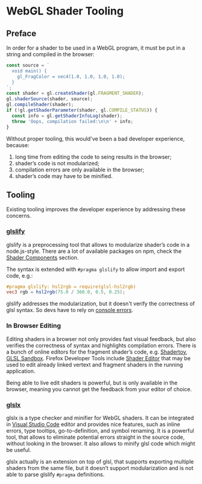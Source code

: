 # WebGL Shader Tooling

## Preface

In order for a shader to be used in a WebGL program, it must be put in a string and compiled in the browser:

```js
const source = `
  void main() {
    gl_FragColor = vec4(1.0, 1.0, 1.0, 1.0);
  }
`;
const shader = gl.createShader(gl.FRAGMENT_SHADER);
gl.shaderSource(shader, source);
gl.compileShader(shader);
if (!gl.getShaderParameter(shader, gl.COMPILE_STATUS)) {
  const info = gl.getShaderInfoLog(shader);
  throw 'Oops, compilation failed:\n\n' + info;
}
```

Without proper tooling, this would've been a bad developer experience, because:

1. long time from editing the code to seing results in the browser;
2. shader’s code is not modularized;
3. compilation errors are only available in the browser;
4. shader’s code may have to be minified.

## Tooling

Existing tooling improves the developer experience by addressing these concerns.

### [glslify](https://github.com/glslify/glslify)

glslify is a preprocessing tool that allows to modularize shader’s code in a node.js-style. There are a lot of available packages on npm, check the [Shader Components](http://stack.gl/packages/) section.

The syntax is extended with `#pragma glslify` to allow import and export code, e.g.:

```glsl
#pragma glslify: hsl2rgb = require(glsl-hsl2rgb)
vec3 rgb = hsl2rgb(75.0 / 360.0, 0.5, 0.25);
```

glslify addresses the modularization, but it doesn't verify the correctness of glsl syntax. So devs have to rely on [console errors](https://youtu.be/Aq7diSfU9Cc?t=1263).

### In Browser Editing

Editing shaders in a browser not only provides fast visual feedback, but also verifies the correctness of syntax and highlights compilation errors. There is a bunch of online editors for the fragment shader’s code, e.g. [Shadertoy](https://www.shadertoy.com/), [GLSL Sandbox](http://glslsandbox.com/). Firefox Developer Tools include [Shader Editor](https://developer.mozilla.org/en-US/docs/Tools/Shader_Editor) that may be used to edit already linked vertext and fragment shaders in the running application.

Being able to live edit shaders is powerful, but is only available in the browser, meaning you cannot get the feedback from your editor of choice.

### [glslx](http://evanw.github.io/glslx/)

glslx is a type checker and minifier for WebGL shaders. It can be integrated in [Visual Studio Code](https://github.com/evanw/glslx-vscode) editor and provides nice features, such as inline errors, type tooltips, go-to-definition, and symbol renaming. It is a powerful tool, that allows to eliminate potential errors straight in the source code, without looking in the browser. It also allows to minify glsl code which might be useful.

glslx actually is an extension on top of glsl, that supports exporting multiple shaders from the same file, but it doesn’t support modularization and is not able to parse glslify `#pragma` definitions.

